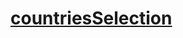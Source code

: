 # [countriesSelection](https://app.codesignal.com/arcade/db/welcome-to-the-table/jLeSZGMvaEhSJnEsS/)
